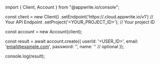 import { Client, Account } from "@appwrite.io/console";

const client = new Client()
    .setEndpoint('https://<REGION>.cloud.appwrite.io/v1') // Your API Endpoint
    .setProject('<YOUR_PROJECT_ID>'); // Your project ID

const account = new Account(client);

const result = await account.create({
    userId: '<USER_ID>',
    email: 'email@example.com',
    password: '',
    name: '<NAME>' // optional
});

console.log(result);
